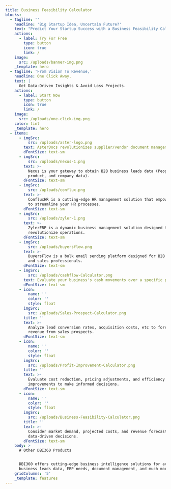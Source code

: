 ```yaml
---
title: Business Feasibility Calculator
blocks:
  - tagline: ''
    headline: 'Big Startup Idea, Uncertain Future?'
    text: "Predict Your Startup Success with a Business Feasibility Calculator! What Would You Like to Check For?\n\n* Days to Breakeven\_\n* Total Startup Cost\_\n* Business Operation Cost\n"
    actions:
      - label: Try For Free
        type: button
        icon: true
        link: /
    image:
      src: /uploads/banner-img.png
    _template: hero
  - tagline: 'From Vision To Revenue,'
    headline: One Click Away.
    text: |
      Get Data-Driven Insights & Avoid Loss Projects.
    actions:
      - label: Start Now
        type: button
        icon: true
        link: /
    image:
      src: /uploads/one-click-img.png
    color: tint
    _template: hero
  - items:
      - imgSrc:
          src: /uploads/aster-logo.png
        text: AsterDocs revolutionizes supplier/vendor document management.
        dFontSize: text-sm
      - imgSrc:
          src: /uploads/nexus-1.png
        text: >-
          Nexus is your gateway to obtain B2B business leads data (People,
          product, and company data).
        dFontSize: text-sm
      - imgSrc:
          src: /uploads/conflux.png
        text: >-
          ConfluxHR is a cutting-edge HR management solution that empowers you
          to streamline your HR processes.
        dFontSize: text-sm
      - imgSrc:
          src: /uploads/zyler-1.png
        text: >-
          ZylerERP is a dynamic business management solution designed to
          revolutionize operations.
        dFontSize: text-sm
      - imgSrc:
          src: /uploads/buyersflow.png
        text: >-
          BuyersFlow is a bulk email sending platform designed for B2B marketers
          and sales professionals.
        dFontSize: text-sm
      - imgSrc:
          src: /uploads/cashflow-Calculator.png
        text: Evaluate your business's cash movements over a specific period.
        dFontSize: text-sm
      - icon:
          name: ''
          color: ''
          style: float
        imgSrc:
          src: /uploads/Sales-Prospect-Calculator.png
        title: ''
        text: >-
          Analyze lead conversion rates, acquisition costs, etc to forecast
          revenue from sales prospects.
        dFontSize: text-sm
      - icon:
          name: ''
          color: ''
          style: float
        imgSrc:
          src: /uploads/Profit-Improvement-Calculator.png
        title: ''
        text: >-
          Evaluate cost reduction, pricing adjustments, and efficiency
          improvements to make informed decisions.
        dFontSize: text-sm
      - icon:
          name: ''
          color: ''
          style: float
        imgSrc:
          src: /uploads/Business-Feasibility-Calculator.png
        title: ''
        text: >-
          Consider market demand, projected costs, and revenue forecasts to make
          data-driven decisions.
        dFontSize: text-sm
    body: >
      # Other DBI360 Products


      DBI360 offers cutting-edge business intelligence solutions for accessing
      business leads data, ERP needs, document management, and much more.
    gridColumns: '5'
    _template: features
---
```


